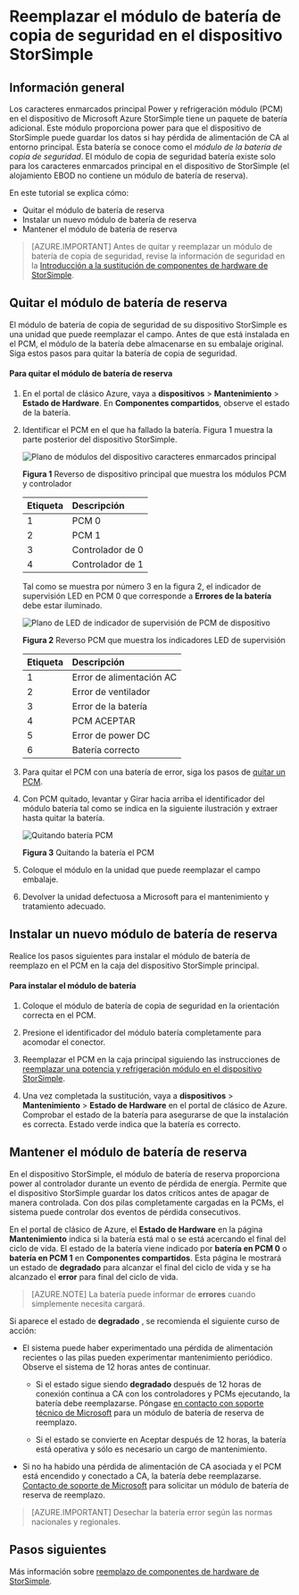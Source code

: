 <properties 
   pageTitle="Reemplazar la batería en un dispositivo StorSimple | Microsoft Azure"
   description="Describe cómo quitar, reemplazar y mantener el módulo de batería de copia de seguridad en el dispositivo StorSimple."
   services="storsimple"
   documentationCenter=""
   authors="alkohli"
   manager="carmonm"
   editor="" />
<tags 
   ms.service="storsimple"
   ms.devlang="NA"
   ms.topic="article"
   ms.tgt_pltfrm="NA"
   ms.workload="TBD"
   ms.date="08/17/2016"
   ms.author="alkohli" />

# <a name="replace-the-backup-battery-module-on-your-storsimple-device"></a>Reemplazar el módulo de batería de copia de seguridad en el dispositivo StorSimple

## <a name="overview"></a>Información general

Los caracteres enmarcados principal Power y refrigeración módulo (PCM) en el dispositivo de Microsoft Azure StorSimple tiene un paquete de batería adicional. Este módulo proporciona power para que el dispositivo de StorSimple puede guardar los datos si hay pérdida de alimentación de CA al entorno principal. Esta batería se conoce como el *módulo de la batería de copia de seguridad*. El módulo de copia de seguridad batería existe solo para los caracteres enmarcados principal en el dispositivo de StorSimple (el alojamiento EBOD no contiene un módulo de batería de reserva). 

En este tutorial se explica cómo:

- Quitar el módulo de batería de reserva 
- Instalar un nuevo módulo de batería de reserva
- Mantener el módulo de batería de reserva

>[AZURE.IMPORTANT] Antes de quitar y reemplazar un módulo de batería de copia de seguridad, revise la información de seguridad en la [Introducción a la sustitución de componentes de hardware de StorSimple](storsimple-hardware-component-replacement.md).

## <a name="remove-the-backup-battery-module"></a>Quitar el módulo de batería de reserva

El módulo de batería de copia de seguridad de su dispositivo StorSimple es una unidad que puede reemplazar el campo. Antes de que está instalada en el PCM, el módulo de la batería debe almacenarse en su embalaje original. Siga estos pasos para quitar la batería de copia de seguridad.

#### <a name="to-remove-the-backup-battery-module"></a>Para quitar el módulo de batería de reserva

1. En el portal de clásico Azure, vaya a **dispositivos** > **Mantenimiento** > **Estado de Hardware**. En **Componentes compartidos**, observe el estado de la batería.

2. Identificar el PCM en el que ha fallado la batería. Figura 1 muestra la parte posterior del dispositivo StorSimple.

    ![Plano de módulos del dispositivo caracteres enmarcados principal](./media/storsimple-battery-replacement/IC740994.png)

    **Figura 1** Reverso de dispositivo principal que muestra los módulos PCM y controlador

  	|Etiqueta|Descripción|
  	|:----|:----------|
  	|1|PCM 0|
  	|2|PCM 1|
  	|3|Controlador de 0|
  	|4|Controlador de 1|

    Tal como se muestra por número 3 en la figura 2, el indicador de supervisión LED en PCM 0 que corresponde a **Errores de la batería** debe estar iluminado.

    ![Plano de LED de indicador de supervisión de PCM de dispositivo](./media/storsimple-battery-replacement/IC740992.png)

    **Figura 2** Reverso PCM que muestra los indicadores LED de supervisión

  	|Etiqueta|Descripción|
  	|:---|:-----------|
  	|1|Error de alimentación AC|
  	|2|Error de ventilador|
  	|3|Error de la batería|
  	|4|PCM ACEPTAR|
  	|5|Error de power DC|
  	|6|Batería correcto|

3. Para quitar el PCM con una batería de error, siga los pasos de [quitar un PCM](storsimple-power-cooling-module-replacement.md#remove-a-pcm).

4. Con PCM quitado, levantar y Girar hacia arriba el identificador del módulo batería tal como se indica en la siguiente ilustración y extraer hasta quitar la batería.

    ![Quitando batería PCM](./media/storsimple-battery-replacement/IC741019.png)

    **Figura 3** Quitando la batería el PCM

5. Coloque el módulo en la unidad que puede reemplazar el campo embalaje.

6. Devolver la unidad defectuosa a Microsoft para el mantenimiento y tratamiento adecuado.

## <a name="install-a-new-backup-battery-module"></a>Instalar un nuevo módulo de batería de reserva

Realice los pasos siguientes para instalar el módulo de batería de reemplazo en el PCM en la caja del dispositivo StorSimple principal.

#### <a name="to-install-the-battery-module"></a>Para instalar el módulo de batería

1. Coloque el módulo de batería de copia de seguridad en la orientación correcta en el PCM.

2. Presione el identificador del módulo batería completamente para acomodar el conector.

3. Reemplazar el PCM en la caja principal siguiendo las instrucciones de [reemplazar una potencia y refrigeración módulo en el dispositivo StorSimple](storsimple-power-cooling-module-replacement.md).

4. Una vez completada la sustitución, vaya a **dispositivos** > **Mantenimiento** > **Estado de Hardware** en el portal de clásico de Azure. Comprobar el estado de la batería para asegurarse de que la instalación es correcta. Estado verde indica que la batería es correcto.

## <a name="maintain-the-backup-battery-module"></a>Mantener el módulo de batería de reserva

En el dispositivo StorSimple, el módulo de batería de reserva proporciona power al controlador durante un evento de pérdida de energía. Permite que el dispositivo StorSimple guardar los datos críticos antes de apagar de manera controlada. Con dos pilas completamente cargadas en la PCMs, el sistema puede controlar dos eventos de pérdida consecutivos.

En el portal de clásico de Azure, el **Estado de Hardware** en la página **Mantenimiento** indica si la batería está mal o se está acercando el final del ciclo de vida. El estado de la batería viene indicado por **batería en PCM 0** o **batería en PCM 1** en **Componentes compartidos**. Esta página le mostrará un estado de **degradado** para alcanzar el final del ciclo de vida y se ha alcanzado el **error** para final del ciclo de vida. 

>[AZURE.NOTE] La batería puede informar de **errores** cuando simplemente necesita cargará.
 
Si aparece el estado de **degradado** , se recomienda el siguiente curso de acción:

- El sistema puede haber experimentado una pérdida de alimentación recientes o las pilas pueden experimentar mantenimiento periódico. Observe el sistema de 12 horas antes de continuar.

    - Si el estado sigue siendo **degradado** después de 12 horas de conexión continua a CA con los controladores y PCMs ejecutando, la batería debe reemplazarse. Póngase [en contacto con soporte técnico de Microsoft](storsimple-contact-microsoft-support.md) para un módulo de batería de reserva de reemplazo.

    - Si el estado se convierte en Aceptar después de 12 horas, la batería está operativa y sólo es necesario un cargo de mantenimiento.

- Si no ha habido una pérdida de alimentación de CA asociada y el PCM está encendido y conectado a CA, la batería debe reemplazarse. [Contacto de soporte de Microsoft](storsimple-contact-microsoft-support.md) para solicitar un módulo de batería de reserva de reemplazo.

>[AZURE.IMPORTANT] Desechar la batería error según las normas nacionales y regionales. 

## <a name="next-steps"></a>Pasos siguientes

Más información sobre [reemplazo de componentes de hardware de StorSimple](storsimple-hardware-component-replacement.md).
